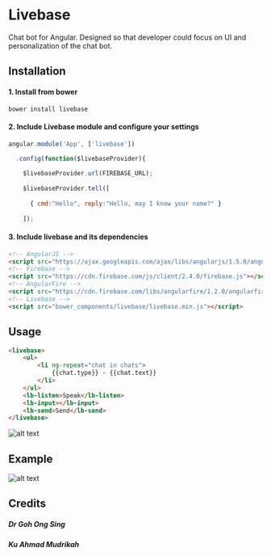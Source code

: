 # Livebase
Chat bot for Angular. Designed so that developer could focus on UI and personalization of the chat bot.
## Installation
#### 1. Install from bower 

```
bower install livebase
```

#### 2. Include Livebase module and configure your settings

```javascript
angular.module('App', ['livebase'])

  .config(function($livebaseProvider){
  
    $livebaseProvider.url(FIREBASE_URL);
    
    $livebaseProvider.tell([
    
      { cmd:"Hello", reply:"Hello, may I know your name?" }
      
    ]);
```

#### 3. Include livebase and its dependencies

```html
<!-- AngularJS -->
<script src="https://ajax.googleapis.com/ajax/libs/angularjs/1.5.0/angular.min.js"></script>
<!-- Firebase -->
<script src="https://cdn.firebase.com/js/client/2.4.0/firebase.js"></script>
<!-- AngularFire -->
<script src="https://cdn.firebase.com/libs/angularfire/1.2.0/angularfire.min.js"></script>
<!-- Livebase -->
<script src="bower_components/livebase/livebase.min.js"></script>
```

## Usage

```html
<livebase>
    <ul>
        <li ng-repeat="chat in chats">
            {{chat.type}} - {{chat.text}}
        </li>
    </ul>
    <lb-listen>Speak</lb-listen>
    <lb-input></lb-input>
    <lb-send>Send</lb-send>
</livebase>
```

![alt text](https://cloud.githubusercontent.com/assets/12211863/15270736/54366296-1a5c-11e6-9a7e-ce49250a15e5.PNG "Basic Usage")

## Example
![alt text](https://cloud.githubusercontent.com/assets/12211863/15270808/602f7a62-1a5f-11e6-8c14-4ea8fefad30e.png "Example")

## Credits
##### Dr Goh Ong Sing
##### Ku Ahmad Mudrikah
